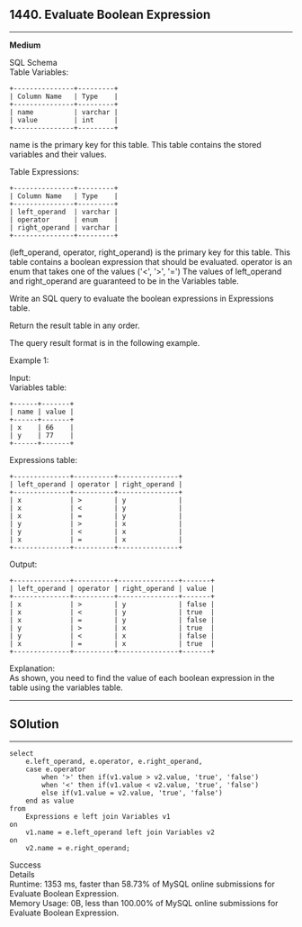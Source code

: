 ## 1440. Evaluate Boolean Expression  
---  

**Medium** 

SQL Schema  
Table Variables:  
```
+---------------+---------+
| Column Name   | Type    |
+---------------+---------+
| name          | varchar |
| value         | int     |
+---------------+---------+
```
name is the primary key for this table.
This table contains the stored variables and their values.
 

Table Expressions:
```
+---------------+---------+
| Column Name   | Type    |
+---------------+---------+
| left_operand  | varchar |
| operator      | enum    |
| right_operand | varchar |
+---------------+---------+
```
(left_operand, operator, right_operand) is the primary key for this table.
This table contains a boolean expression that should be evaluated.
operator is an enum that takes one of the values ('<', '>', '=')
The values of left_operand and right_operand are guaranteed to be in the Variables table.
 

Write an SQL query to evaluate the boolean expressions in Expressions table.

Return the result table in any order.

The query result format is in the following example.

 

Example 1:

Input:   
Variables table:  
```
+------+-------+
| name | value |
+------+-------+
| x    | 66    |
| y    | 77    |
+------+-------+
```
Expressions table:
```
+--------------+----------+---------------+
| left_operand | operator | right_operand |
+--------------+----------+---------------+
| x            | >        | y             |
| x            | <        | y             |
| x            | =        | y             |
| y            | >        | x             |
| y            | <        | x             |
| x            | =        | x             |
+--------------+----------+---------------+
```
Output: 
```
+--------------+----------+---------------+-------+
| left_operand | operator | right_operand | value |
+--------------+----------+---------------+-------+
| x            | >        | y             | false |
| x            | <        | y             | true  |
| x            | =        | y             | false |
| y            | >        | x             | true  |
| y            | <        | x             | false |
| x            | =        | x             | true  |
+--------------+----------+---------------+-------+
```
Explanation:   
As shown, you need to find the value of each boolean expression in the table using the variables table.

---- 

## SOlution

---

```
select 
    e.left_operand, e.operator, e.right_operand,
    case e.operator
        when '>' then if(v1.value > v2.value, 'true', 'false')
        when '<' then if(v1.value < v2.value, 'true', 'false')
        else if(v1.value = v2.value, 'true', 'false')
    end as value
from
    Expressions e left join Variables v1 
on 
    v1.name = e.left_operand left join Variables v2 
on 
    v2.name = e.right_operand;  
```

Success  
Details   
Runtime: 1353 ms, faster than 58.73% of MySQL online submissions for Evaluate Boolean Expression.  
Memory Usage: 0B, less than 100.00% of MySQL online submissions for Evaluate Boolean Expression.  


